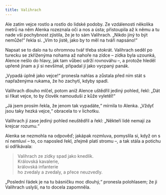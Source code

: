 ```yaml
---
title: Valihrach
---
```


Ale zatím vejce rostlo a rostlo do lidské podoby. Ze vzdálenosti několika metrů na něm Alenka rozeznala oči a nos a ústa; přistoupila až k němu a tu nade vši pochybnost zjistila, že je to sám Valihrach. „Nikdo jiný to být nemůže!“ řekla si. „Vím to jistě, jako by to měl na tváři napsáno!“

  

Napsat se to dalo na tu ohromnou tvář třeba stokrát. Valihrach seděl po turecku se zkříženýma nohama až nahoře na zídce – zídka byla uzounká, Alence nešlo do hlavy, jak tam vůbec udrží rovnováhu –, a protože hleděl upřeně jinam a jí si nevšímal, připadal jí jako vycpaný panák.

„Vypadá úplně jako vejce!“ pronesla nahlas a zůstala před ním stát s napřaženýma rukama, že ho zachytí, kdyby spadl.

Valihrach dlouho mlčel, potom aniž Alence uštědřil jediný pohled, řekl: „Dát si říkat vejce, to by člověk namouduši z kůže vyletěl!“

„Já jsem prosím řekla, že jenom tak vypadáte,“ mírnila to Alenka. „Vždyť jsou taky hezká vejce,“ obracela to v lichotku.

Valihrach jí zase jediný pohled neuštědřil a řekl: „Někteří lidé nemají za krejcar rozumu.“

Alenka se nezmohla na odpověď; jakápak rozmluva, pomyslila si, když on s ní nemluví – to, co naposled řekl, zřejmě platí stromu –, a tak stála a potichu si odříkávala:

> Valihrach ze zídky spad jako knedlík.  
> Královská kavalerie,  
> královská infanterie  
> ho zvedaly a zvedaly, a přece neuzvedly.

„Poslední řádek je na tu básničku moc dlouhý,“ pronesla polohlasem; že ji Valihrach uslyší, na to docela zapomněla.
